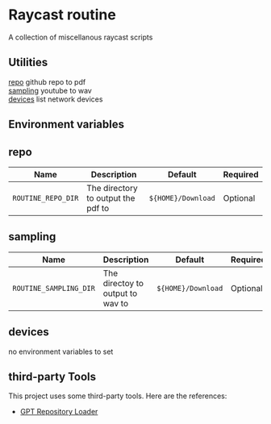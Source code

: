 # Raycast routine

A collection of miscellanous raycast scripts

## Utilities

[repo](#repo) github repo to pdf  
[sampling](#sampling) youtube to wav  
[devices](#devices) list network devices

## Environment variables

## repo

| Name               | Description                        | Default            | Required |
| ------------------ | ---------------------------------- | ------------------ | -------- |
| `ROUTINE_REPO_DIR` | The directory to output the pdf to | `${HOME}/Download` | Optional |

## sampling

| Name                   | Description                      | Default            | Required |
| ---------------------- | -------------------------------- | ------------------ | -------- |
| `ROUTINE_SAMPLING_DIR` | The directoy to output to wav to | `${HOME}/Download` | Optional |

## devices

no environment variables to set

## third-party Tools

This project uses some third-party tools. Here are the references:

- [GPT Repository Loader](https://github.com/mpoon/gpt-repository-loader)
